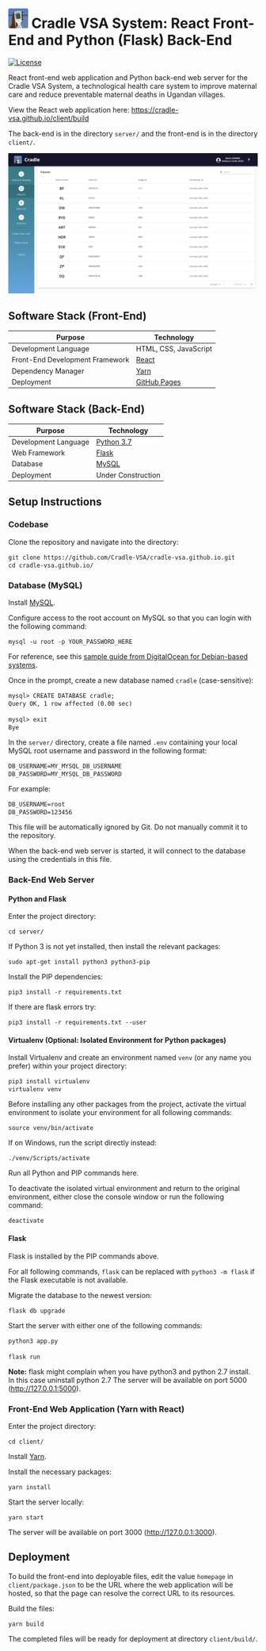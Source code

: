 # <img src="readme-img/logo.png" width=40> Cradle VSA System: React Front-End and Python (Flask) Back-End

[![License](https://img.shields.io/github/license/Cradle-VSA/cradle-vsa.github.io)](https://github.com/Cradle-VSA/cradle-vsa.github.io/blob/master/LICENCE)

React front-end web application and Python back-end web server for the Cradle VSA System, a technological health care system to improve maternal care and reduce preventable maternal deaths in Ugandan villages.

View the React web application here: https://cradle-vsa.github.io/client/build

The back-end is in the directory `server/` and the front-end is in the directory `client/`.

![Screenshot](readme-img/screenshot.png)

## Software Stack (Front-End)

| Purpose | Technology |
| --- | --- |
| Development Language | HTML, CSS, JavaScript |
| Front-End Development Framework | [React](https://reactjs.org/) |
| Dependency Manager | [Yarn](https://yarnpkg.com/) |
| Deployment | [GitHub Pages](https://pages.github.com/) |

## Software Stack (Back-End)

| Purpose | Technology |
| --- | --- |
| Development Language | [Python 3.7](https://www.python.org/downloads/release/python-370/) |
| Web Framework | [Flask](https://www.fullstackpython.com/flask.html) |
| Database | [MySQL](https://www.mysql.com/) |
| Deployment | Under Construction |

## Setup Instructions

### Codebase

Clone the repository and navigate into the directory:
```shell
git clone https://github.com/Cradle-VSA/cradle-vsa.github.io.git
cd cradle-vsa.github.io/
```

### Database (MySQL)

Install [MySQL](https://www.mysql.com/).

Configure access to the root account on MySQL so that you can login with the following command:
```
mysql -u root -p YOUR_PASSWORD_HERE
```

For reference, see this [sample guide from DigitalOcean for Debian-based systems](https://www.digitalocean.com/community/tutorials/how-to-install-mysql-on-ubuntu-18-04).

Once in the prompt, create a new database named `cradle` (case-sensitive):
```
mysql> CREATE DATABASE cradle;
Query OK, 1 row affected (0.00 sec)

mysql> exit
Bye
```

In the `server/` directory, create a file named `.env` containing your local MySQL root username and password in the following format:
```
DB_USERNAME=MY_MYSQL_DB_USERNAME
DB_PASSWORD=MY_MYSQL_DB_PASSWORD
```

For example:
```
DB_USERNAME=root
DB_PASSWORD=123456
```

This file will be automatically ignored by Git. Do not manually commit it to the repository.

When the back-end web server is started, it will connect to the database using the credentials in this file.

### Back-End Web Server

#### Python and Flask

Enter the project directory:
```shell
cd server/
```

If Python 3 is not yet installed, then install the relevant packages:
```shell
sudo apt-get install python3 python3-pip
```

Install the PIP dependencies:
```shell
pip3 install -r requirements.txt
```
If there are flask errors try: 
```shell
pip3 install -r requirements.txt --user
```
#### Virtualenv (Optional: Isolated Environment for Python packages)

Install Virtualenv and create an environment named `venv` (or any name you prefer) within your project directory:
```shell
pip3 install virtualenv
virtualenv venv
```

Before installing any other packages from the project, activate the virtual environment to isolate your environment for all following commands:
```shell
source venv/bin/activate
```

If on Windows, run the script directly instead:
```
./venv/Scripts/activate
```

Run all Python and PIP commands here.

To deactivate the isolated virtual environment and return to the original environment, either close the console window or run the following command:
```shell
deactivate
```

#### Flask

Flask is installed by the PIP commands above.

For all following commands, `flask` can be replaced with `python3 -m flask` if the Flask executable is not available.

Migrate the database to the newest version:
```shell
flask db upgrade
```

Start the server with either one of the following commands:
```shell
python3 app.py

flask run
```
**Note:** flask might complain when you have python3 and python 2.7 install. In this case uninstall python 2.7
The server will be available on port 5000 (http://127.0.0.1:5000).

### Front-End Web Application (Yarn with React)

Enter the project directory:
```shell
cd client/
```

Install [Yarn](https://yarnpkg.com/).

Install the necessary packages:
```shell
yarn install
```

Start the server locally:
```shell
yarn start
```

The server will be available on port 3000 (http://127.0.0.1:3000).

## Deployment

To build the front-end into deployable files, edit the value `homepage` in `client/package.json` to be the URL where the web application will be hosted, so that the page can resolve the correct URL to its resources.

Build the files:
```shell
yarn build
```

The completed files will be ready for deployment at directory `client/build/`.
